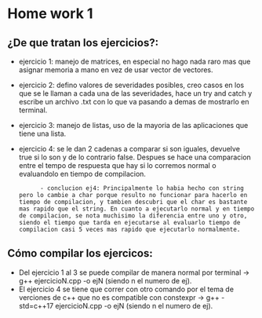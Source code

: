 # Home work 1

## ¿De que tratan los ejercicios?:

- ejercicio 1: manejo de matrices, en especial no hago nada raro mas que asignar memoria a mano en vez de usar vector de vectores.

- ejercicio 2: defino valores de severidades posibles, creo casos en los que se le llaman a cada una de las severidades, hace un try and catch y escribe un archivo .txt con lo que va pasando a demas de mostrarlo en terminal.

- ejercicio 3: manejo de listas, uso de la mayoria de las aplicaciones que tiene una lista. 

- ejercicio 4: se le dan 2 cadenas a comparar si son iguales, devuelve true si lo son y de lo contrario false. Despues se hace una comparacion entre el tempo de respuesta que hay si lo corremos normal o evaluandolo en tiempo de compilacion.

            - conclucion ej4: Principalmente lo habia hecho con string pero lo cambie a char porque resulto no funcionar para hacerlo en tiempo de compilacion, y tambien descubri que el char es bastante mas rapido que el string. En cuanto a ejecutarlo normal y en tiempo de compilacion, se nota muchisimo la diferencia entre uno y otro, siendo el tiempo que tarda en ejecutarse al evaluarlo tiempo de compilacion casi 5 veces mas rapido que ejecutarlo normalmente.

## Cómo compilar los ejercicos:

- Del ejercicio 1 al 3 se puede compilar de manera normal por terminal -> g++ ejercicioN.cpp -o ejN (siendo n el numero de ej).
- El ejercicio 4 se tiene que correr con otro comando por el tema de verciones de c++ que no es compatible con constexpr -> g++ -std=c++17 ejercicioN.cpp -o ejN (siendo n el numero de ej).
